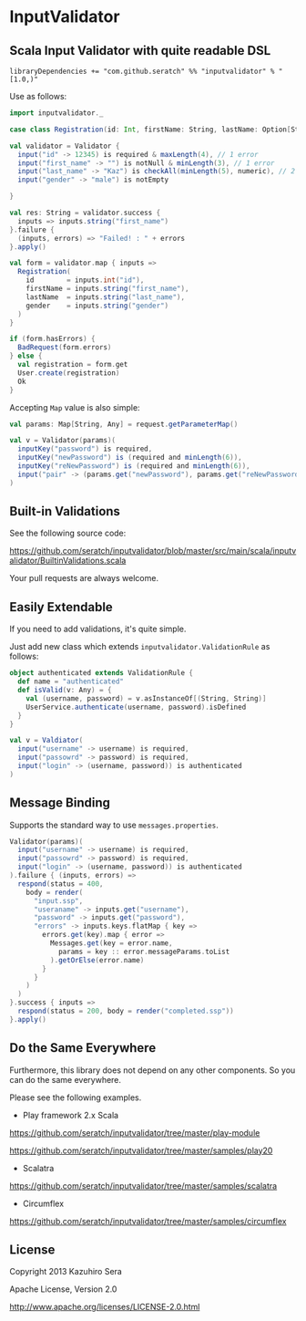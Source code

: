 # InputValidator

## Scala Input Validator with quite readable DSL

```
libraryDependencies += "com.github.seratch" %% "inputvalidator" % "[1.0,)"
```

Use as follows:

```scala
import inputvalidator._

case class Registration(id: Int, firstName: String, lastName: Option[String], gender: String)

val validator = Validator {
  input("id" -> 12345) is required & maxLength(4), // 1 error
  input("first_name" -> "") is notNull & minLength(3), // 1 error
  input("last_name" -> "Kaz") is checkAll(minLength(5), numeric), // 2 errors
  input("gender" -> "male") is notEmpty

}

val res: String = validator.success {
  inputs => inputs.string("first_name")
}.failure {
  (inputs, errors) => "Failed! : " + errors
}.apply()

val form = validator.map { inputs => 
  Registration(
    id        = inputs.int("id"),
    firstName = inputs.string("first_name"),
    lastName  = inputs.string("last_name"),
    gender    = inputs.string("gender")
  )
}

if (form.hasErrors) {
  BadRequest(form.errors)
} else {
  val registration = form.get
  User.create(registration)
  Ok
}
```

Accepting `Map` value is also simple:

```scala
val params: Map[String, Any] = request.getParameterMap()

val v = Validator(params)(
  inputKey("password") is required,
  inputKey("newPassword") is (required and minLength(6)),
  inputKey("reNewPassword") is (required and minLength(6)),
  input("pair" -> (params.get("newPassword"), params.get("reNewPassword"))) are same
)
```

## Built-in Validations

See the following source code:

https://github.com/seratch/inputvalidator/blob/master/src/main/scala/inputvalidator/BuiltinValidations.scala

Your pull requests are always welcome.


## Easily Extendable

If you need to add validations, it's quite simple.

Just add new class which extends `inputvalidator.ValidationRule` as follows:

```scala
object authenticated extends ValidationRule {
  def name = "authenticated"
  def isValid(v: Any) = {
    val (username, password) = v.asInstanceOf[(String, String)]
    UserService.authenticate(username, password).isDefined
  }
}

val v = Valdiator(
  input("username" -> username) is required,
  input("passowrd" -> password) is required,
  input("login" -> (username, password)) is authenticated
)
```


## Message Binding

Supports the standard way to use `messages.properties`.

```scala
Validator(params)(
  input("username" -> username) is required,
  input("passowrd" -> password) is required,
  input("login" -> (username, password)) is authenticated
).failure { (inputs, errors) =>
  respond(status = 400, 
    body = render(
      "input.ssp",
      "useraname" -> inputs.get("username"),
      "password" -> inputs.get("password"),
      "errors" -> inputs.keys.flatMap { key =>
        errors.get(key).map { error =>
          Messages.get(key = error.name,
            params = key :: error.messageParams.toList
          ).getOrElse(error.name)
        }
      }
    )
  )
}.success { inputs =>
  respond(status = 200, body = render("completed.ssp"))
}.apply()
```


## Do the Same Everywhere

Furthermore, this library does not depend on any other components. So you can do the same everywhere.

Please see the following examples.

- Play framework 2.x Scala

https://github.com/seratch/inputvalidator/tree/master/play-module

https://github.com/seratch/inputvalidator/tree/master/samples/play20

- Scalatra

https://github.com/seratch/inputvalidator/tree/master/samples/scalatra

- Circumflex

https://github.com/seratch/inputvalidator/tree/master/samples/circumflex


## License

Copyright 2013 Kazuhiro Sera

Apache License, Version 2.0

http://www.apache.org/licenses/LICENSE-2.0.html

